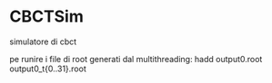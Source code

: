 # CBCTSim
simulatore di cbct

pe runire i file di root generati dal multithreading:
hadd output0.root output0_t{0..31}.root